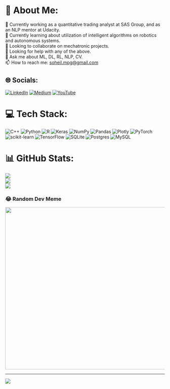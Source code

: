 # 💫 About Me:
🔭 Currently working as a quantitative trading analyst at SAS Group, and as an NLP mentor at Udacity.<br>🌱 Currently learning about utilization of intelligent algorithms on robotics and autonomous systems.<br>👯 Looking to collaborate on mechatronic projects.<br>🤔 Looking for help with any of the above.<br>💬 Ask me about ML, DL, RL, NLP, CV.<br>📫 How to reach me: soheil.mpg@gmail.com


## 🌐 Socials:
[![LinkedIn](https://img.shields.io/badge/LinkedIn-%230077B5.svg?logo=linkedin&logoColor=white)](https://linkedin.com/in/soheil-mp) [![Medium](https://img.shields.io/badge/Medium-12100E?logo=medium&logoColor=white)](https://medium.com/@soheil.mpg) [![YouTube](https://img.shields.io/badge/YouTube-%23FF0000.svg?logo=YouTube&logoColor=white)](https://youtube.com/c/UC_r6xbS6tH183x6tIYdbuLA) 

# 💻 Tech Stack:
![C++](https://img.shields.io/badge/c++-%2300599C.svg?style=for-the-badge&logo=c%2B%2B&logoColor=white) ![Python](https://img.shields.io/badge/python-3670A0?style=for-the-badge&logo=python&logoColor=ffdd54) ![R](https://img.shields.io/badge/r-%23276DC3.svg?style=for-the-badge&logo=r&logoColor=white) ![Keras](https://img.shields.io/badge/Keras-%23D00000.svg?style=for-the-badge&logo=Keras&logoColor=white) ![NumPy](https://img.shields.io/badge/numpy-%23013243.svg?style=for-the-badge&logo=numpy&logoColor=white) ![Pandas](https://img.shields.io/badge/pandas-%23150458.svg?style=for-the-badge&logo=pandas&logoColor=white) ![Plotly](https://img.shields.io/badge/Plotly-%233F4F75.svg?style=for-the-badge&logo=plotly&logoColor=white) ![PyTorch](https://img.shields.io/badge/PyTorch-%23EE4C2C.svg?style=for-the-badge&logo=PyTorch&logoColor=white) ![scikit-learn](https://img.shields.io/badge/scikit--learn-%23F7931E.svg?style=for-the-badge&logo=scikit-learn&logoColor=white) ![TensorFlow](https://img.shields.io/badge/TensorFlow-%23FF6F00.svg?style=for-the-badge&logo=TensorFlow&logoColor=white) ![SQLite](https://img.shields.io/badge/sqlite-%2307405e.svg?style=for-the-badge&logo=sqlite&logoColor=white) ![Postgres](https://img.shields.io/badge/postgres-%23316192.svg?style=for-the-badge&logo=postgresql&logoColor=white) ![MySQL](https://img.shields.io/badge/mysql-%2300f.svg?style=for-the-badge&logo=mysql&logoColor=white)
# 📊 GitHub Stats:
![](https://github-readme-stats.vercel.app/api?username=soheil-mp&theme=dracula&hide_border=false&include_all_commits=true&count_private=true)<br/>
![](https://github-readme-streak-stats.herokuapp.com/?user=soheil-mp&theme=dracula&hide_border=false)<br/>
![](https://github-readme-stats.vercel.app/api/top-langs/?username=soheil-mp&theme=dracula&hide_border=false&include_all_commits=true&count_private=true&layout=compact)

### 😂 Random Dev Meme
<img src="https://random-memer.herokuapp.com/" width="512px"/>

---
[![](https://visitcount.itsvg.in/api?id=soheil-mp&icon=5&color=6)](https://visitcount.itsvg.in)
